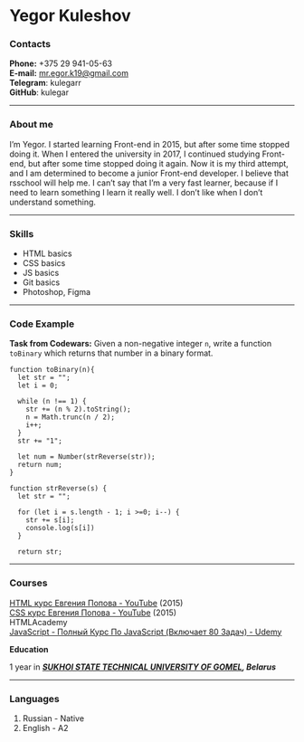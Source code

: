 # Yegor Kuleshov

### Contacts

**Phone:** +375 29 941-05-63 <br>
**E-mail:** mr.egor.k19@gmail.com<br>
**Telegram**: kulegarr<br>
**GitHub**: kulegar

---

### About me

I’m Yegor. I started learning Front-end in 2015, but after some time stopped doing it. When I entered the university in 2017, I continued studying Front-end, but after some time stopped doing it again. Now it is my third attempt, and I am determined to become a junior Front-end developer. I believe that rsschool will help me. I can’t say that I’m a very fast learner, because if I need to learn something I learn it really well. I don’t like when I don’t understand something.

---

### Skills

- HTML basics
- CSS basics
- JS basics
- Git basics
- Photoshop, Figma

---

### Code Example

**Task from Codewars:** Given a non-negative integer `n`, write a function `toBinary` which returns that number in a binary format.

```
function toBinary(n){
  let str = "";
  let i = 0;

  while (n !== 1) {
    str += (n % 2).toString();
    n = Math.trunc(n / 2);
    i++;
  }
  str += "1";

  let num = Number(strReverse(str));
  return num;
}

function strReverse(s) {
  let str = "";

  for (let i = s.length - 1; i >=0; i--) {
    str += s[i];
    console.log(s[i])
  }

  return str;
```

---

### Courses

[HTML курс Евгения Попова - YouTube](https://www.youtube.com/playlist?list=PLB86E02CE3735E3B6) (2015)<br>
[CSS курс Евгения Попова - YouTube](https://www.youtube.com/playlist?list=PL6855EFB2BC8B7C7B) (2015)<br>
HTMLAcademy<br>
[JavaScript - Полный Курс По JavaScript (Включает 80 Задач) - Udemy](https://www.udemy.com/course/javascript-ru/)<br>

**Education**

1 year in **_[SUKHOI STATE TECHNICAL UNIVERSITY OF GOMEL](https://en.gstu.by/), Belarus_**

---

### Languages

1. Russian - Native
2. English - A2

